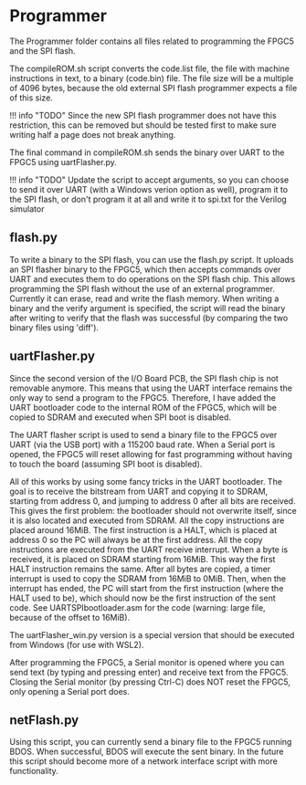 # Programmer

The Programmer folder contains all files related to programming the FPGC5 and the SPI flash. 

The compileROM.sh script converts the code.list file, the file with machine instructions in text, to a binary (code.bin) file. The file size will be a multiple of 4096 bytes, because the old external SPI flash programmer expects a file of this size. 

!!! info "TODO"
	Since the new SPI flash programmer does not have this restriction, this can be removed but should be tested first to make sure writing half a page does not break anything.

The final command in compileROM.sh sends the binary over UART to the FPGC5 using uartFlasher.py.

!!! info "TODO"
	Update the script to accept arguments, so you can choose to send it over UART (with a Windows verion option as well), program it to the SPI flash, or don't program it at all and write it to spi.txt for the Verilog simulator

## flash.py
To write a binary to the SPI flash, you can use the flash.py script. It uploads an SPI flasher binary to the FPGC5, which then accepts commands over UART and executes them to do operations on the SPI flash chip. This allows programming the SPI flash without the use of an external programmer. Currently it can erase, read and write the flash memory. When writing a binary and the verify argument is specified, the script will read the binary after writing to verify that the flash was successful (by comparing the two binary files using 'diff').

## uartFlasher.py
Since the second version of the I/O Board PCB, the SPI flash chip is not removable anymore. This means that using the UART interface remains the only way to send a program to the FPGC5. Therefore, I have added the UART bootloader code to the internal ROM of the FPGC5, which will be copied to SDRAM and executed when SPI boot is disabled.

The UART flasher script is used to send a binary file to the FPGC5 over UART (via the USB port) with a 115200 baud rate. When a Serial port is opened, the FPGC5 will reset allowing for fast programming without having to touch the board (assuming SPI boot is disabled).

All of this works by using some fancy tricks in the UART bootloader. The goal is to receive the bitstream from UART and copying it to SDRAM, starting from address 0, and jumping to address 0 after all bits are received. This gives the first problem: the bootloader should not overwrite itself, since it is also located and executed from SDRAM. All the copy instructions are placed around 16MiB. The first instruction is a HALT, which is placed at address 0 so the PC will always be at the first address. All the copy instructions are executed from the UART receive interrupt. When a byte is received, it is placed on SDRAM starting from 16MiB. This way the first HALT instruction remains the same. After all bytes are copied, a timer interrupt is used to copy the SDRAM from 16MiB to 0MiB. Then, when the interrupt has ended, the PC will start from the first instruction (where the HALT used to be), which should now be the first instruction of the sent code. See UARTSPIbootloader.asm for the code (warning: large file, because of the offset to 16MiB).

The uartFlasher_win.py version is a special version that should be executed from Windows (for use with WSL2).

After programming the FPGC5, a Serial monitor is opened where you can send text (by typing and pressing enter) and receive text from the FPGC5. Closing the Serial monitor (by pressing Ctrl-C) does NOT reset the FPGC5, only opening a Serial port does.

## netFlash.py
Using this script, you can currently send a binary file to the FPGC5 running BDOS. When successful, BDOS will execute the sent binary. In the future this script should become more of a network interface script with more functionality.